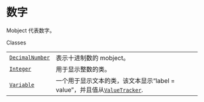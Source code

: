 # 数字

Mobject 代表数字。

Classes

|||
|-|-|
[`DecimalNumber`]()|表示十进制数的 mobject。
[`Integer`]()|用于显示整数的类。
[`Variable`]()|一个用于显示文本的类，该文本显示“label = value”，并且值从[`ValueTracker`]().
